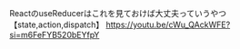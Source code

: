 ReactのuseReducerはこれを見ておけば大丈夫っていうやつ【state,action,dispatch】
https://youtu.be/cWu_QAckWFE?si=m6FeFYB520bEYfpY
